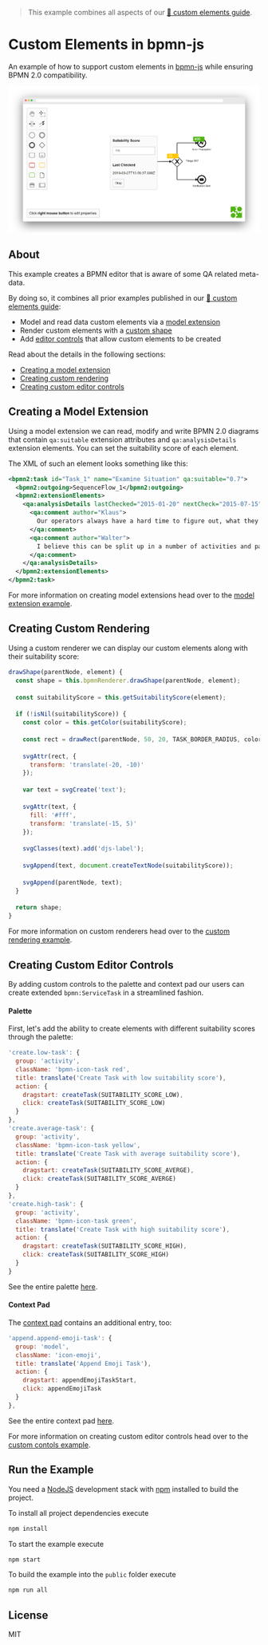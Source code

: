 > This example combines all aspects of our [:notebook: custom elements guide](https://github.com/bpmn-io/bpmn-js-examples/tree/master/custom-elements).


# Custom Elements in bpmn-js

An example of how to support custom elements in [bpmn-js](https://github.com/bpmn-io/bpmn-js) while ensuring BPMN 2.0 compatibility.

![Screenshot](docs/screenshot.png)


## About

This example creates a BPMN editor that is aware of some QA related meta-data. 

By doing so, it combines all prior examples published in our [:notebook: custom elements guide](https://github.com/bpmn-io/bpmn-js-examples/tree/master/custom-elements):

* Model and read data custom elements via a [model extension](https://github.com/bpmn-io/bpmn-js-example-model-extension)
* Render custom elements with a [custom shape](https://github.com/bpmn-io/bpmn-js-example-custom-rendering)
* Add [editor controls](https://github.com/bpmn-io/bpmn-js-example-custom-controls) that allow custom elements to be created

Read about the details in the following sections:

* [Creating a model extension](#creating-a-model-extension)
* [Creating custom rendering](#creating-custom-rendering)
* [Creating custom editor controls](#creating-custom-editor-controls)


## Creating a Model Extension

Using a model extension we can read, modify and write BPMN 2.0 diagrams that contain `qa:suitable` extension attributes and `qa:analysisDetails` extension elements. You can set the suitability score of each element.

The XML of such an element looks something like this:

```xml
<bpmn2:task id="Task_1" name="Examine Situation" qa:suitable="0.7">
  <bpmn2:outgoing>SequenceFlow_1</bpmn2:outgoing>
  <bpmn2:extensionElements>
    <qa:analysisDetails lastChecked="2015-01-20" nextCheck="2015-07-15">
      <qa:comment author="Klaus">
        Our operators always have a hard time to figure out, what they need to do here.
      </qa:comment>
      <qa:comment author="Walter">
        I believe this can be split up in a number of activities and partly automated.
      </qa:comment>
    </qa:analysisDetails>
  </bpmn2:extensionElements>
</bpmn2:task>
```

For more information on creating model extensions head over to the [model extension example](https://github.com/bpmn-io/bpmn-js-example-model-extension).


## Creating Custom Rendering

Using a custom renderer we can display our custom elements along with their suitability score:

```javascript
drawShape(parentNode, element) {
  const shape = this.bpmnRenderer.drawShape(parentNode, element);

  const suitabilityScore = this.getSuitabilityScore(element);

  if (!isNil(suitabilityScore)) {
    const color = this.getColor(suitabilityScore);

    const rect = drawRect(parentNode, 50, 20, TASK_BORDER_RADIUS, color);

    svgAttr(rect, {
      transform: 'translate(-20, -10)'
    });

    var text = svgCreate('text'); 

    svgAttr(text, {
      fill: '#fff',
      transform: 'translate(-15, 5)'
    });

    svgClasses(text).add('djs-label'); 
  
    svgAppend(text, document.createTextNode(suitabilityScore)); 
  
    svgAppend(parentNode, text);
  }

  return shape;
}
```

For more information on custom renderers head over to the [custom rendering example](https://github.com/bpmn-io/bpmn-js-example-custom-rendering).


## Creating Custom Editor Controls

By adding custom controls to the palette and context pad our users can create extended `bpmn:ServiceTask` in a streamlined fashion.

#### Palette

First, let's add the ability to create elements with different suitability scores through the palette:

```javascript
'create.low-task': {
  group: 'activity',
  className: 'bpmn-icon-task red',
  title: translate('Create Task with low suitability score'),
  action: {
    dragstart: createTask(SUITABILITY_SCORE_LOW),
    click: createTask(SUITABILITY_SCORE_LOW)
  }
},
'create.average-task': {
  group: 'activity',
  className: 'bpmn-icon-task yellow',
  title: translate('Create Task with average suitability score'),
  action: {
    dragstart: createTask(SUITABILITY_SCORE_AVERGE),
    click: createTask(SUITABILITY_SCORE_AVERGE)
  }
},
'create.high-task': {
  group: 'activity',
  className: 'bpmn-icon-task green',
  title: translate('Create Task with high suitability score'),
  action: {
    dragstart: createTask(SUITABILITY_SCORE_HIGH),
    click: createTask(SUITABILITY_SCORE_HIGH)
  }
}
```

See the entire palette [here](app/custom/CustomPalette.js).

#### Context Pad

The [context pad](./app/emoji/EmojiContextPadProvider.js) contains an additional entry, too:

```javascript
'append.append-emoji-task': {
  group: 'model',
  className: 'icon-emoji',
  title: translate('Append Emoji Task'),
  action: {
    dragstart: appendEmojiTaskStart,
    click: appendEmojiTask
  }
},
```

See the entire context pad [here](app/custom/CustomContextPad.js).

For more information on creating custom editor controls head over to the [custom contols example](https://github.com/bpmn-io/bpmn-js-example-custom-controls).


## Run the Example

You need a [NodeJS](http://nodejs.org) development stack with [npm](https://npmjs.org) installed to build the project.

To install all project dependencies execute

```sh
npm install
```

To start the example execute

```sh
npm start
```

To build the example into the `public` folder execute

```sh
npm run all
```


## License

MIT
